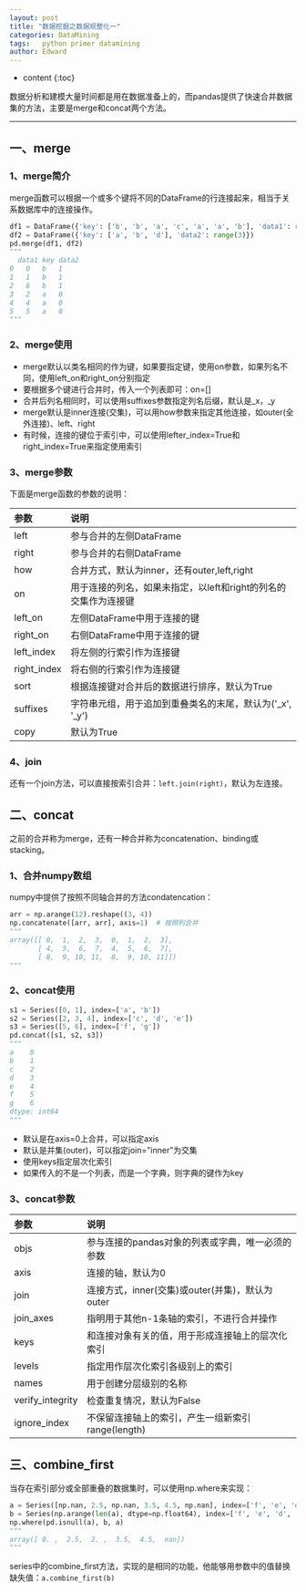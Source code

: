 ```yaml
---
layout: post
title: "数据挖掘之数据规整化一"
categories: DataMining
tags:	python primer datamining
author: Edward
---
```


* content
{:toc}

数据分析和建模大量时间都是用在数据准备上的，而pandas提供了快速合并数据集的方法，主要是merge和concat两个方法。

--------------------

## 一、merge

### 1、merge简介

merge函数可以根据一个或多个键将不同的DataFrame的行连接起来，相当于关系数据库中的连接操作。

```python
df1 = DataFrame({'key': ['b', 'b', 'a', 'c', 'a', 'a', 'b'], 'data1': range(7)})
df2 = DataFrame({'key': ['a', 'b', 'd'], 'data2': range(3)})
pd.merge(df1, df2)
"""
  data1	key	data2
0	0	b	1
1	1	b	1
2	6	b	1
3	2	a	0
4	4	a	0
5	5	a	0
"""
```

### 2、merge使用

- merge默认以类名相同的作为键，如果要指定键，使用on参数，如果列名不同，使用left_on和right_on分别指定
- 要根据多个键进行合并时，传入一个列表即可：on=[]
- 合并后列名相同时，可以使用suffixes参数指定列名后缀，默认是_x，_y
- merge默认是inner连接(交集)，可以用how参数来指定其他连接，如outer(全外连接)、left、right
- 有时候，连接的键位于索引中，可以使用lefter_index=True和right_index=True来指定使用索引

### 3、merge参数

下面是merge函数的参数的说明：

| 参数 | 说明 |
| :--- | :--- |
| left | 参与合并的左侧DataFrame |
| right | 参与合并的右侧DataFrame |
| how | 合并方式，默认为inner，还有outer,left,right |
| on | 用于连接的列名，如果未指定，以left和right的列名的交集作为连接键 |
| left_on | 左侧DataFrame中用于连接的键 |
| right_on | 右侧DataFrame中用于连接的键 |
| left_index | 将左侧的行索引作为连接键 |
| right_index | 将右侧的行索引作为连接键 |
| sort | 根据连接键对合并后的数据进行排序，默认为True |
| suffixes | 字符串元组，用于追加到重叠类名的末尾，默认为('_x', '_y') |
| copy | 默认为True |

### 4、join

还有一个join方法，可以直接按索引合并：`left.join(right)`，默认为左连接。

## 二、concat

之前的合并称为merge，还有一种合并称为concatenation、binding或stacking。

### 1、合并numpy数组

numpy中提供了按照不同轴合并的方法condatencation：

```python
arr = np.arange(12).reshape((3, 4))
np.concatenate([arr, arr], axis=1)  # 按照列合并
"""
array([[ 0,  1,  2,  3,  0,  1,  2,  3],
       [ 4,  5,  6,  7,  4,  5,  6,  7],
       [ 8,  9, 10, 11,  8,  9, 10, 11]])
"""
```

### 2、concat使用

```python
s1 = Series([0, 1], index=['a', 'b'])
s2 = Series([2, 3, 4], index=['c', 'd', 'e'])
s3 = Series([5, 6], index=['f', 'g'])
pd.concat([s1, s2, s3])
"""
a    0
b    1
c    2
d    3
e    4
f    5
g    6
dtype: int64
"""
```

- 默认是在axis=0上合并，可以指定axis
- 默认是并集(outer)，可以指定join="inner"为交集
- 使用keys指定层次化索引
- 如果传入的不是一个列表，而是一个字典，则字典的键作为key

### 3、concat参数

| 参数 | 说明 |
| :--- | :--- |
| objs | 参与连接的pandas对象的列表或字典，唯一必须的参数 |
| axis | 连接的轴，默认为0 |
| join | 连接方式，inner(交集)或outer(并集)，默认为outer |
| join_axes | 指明用于其他n-1条轴的索引，不进行合并操作 |
| keys | 和连接对象有关的值，用于形成连接轴上的层次化索引 |
| levels | 指定用作层次化索引各级别上的索引 |
| names | 用于创建分层级别的名称 |
| verify_integrity | 检查重复情况，默认为False |
| ignore_index | 不保留连接轴上的索引，产生一组新索引range(length) | 

## 三、combine_first

当存在索引部分或全部重叠的数据集时，可以使用np.where来实现：

```python
a = Series([np.nan, 2.5, np.nan, 3.5, 4.5, np.nan], index=['f', 'e', 'd', 'c', 'b', 'a'])
b = Series(np.arange(len(a), dtype=np.float64), index=['f', 'e', 'd', 'c', 'b', 'a']); b[-1] = np.nan
np.where(pd.isnull(a), b, a)
"""
array([ 0. ,  2.5,  2. ,  3.5,  4.5,  nan])
"""
```

series中的combine_first方法，实现的是相同的功能，他能够用参数中的值替换缺失值：`a.combine_first(b)`
